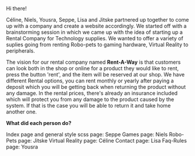 Hi there!

Céline, Niels, Yousra, Seppe, Lisa and Jitske partnered up together to come up with a company and create a website accordingly.
We started off with a brainstorming session in which we came up with the idea of starting up a Rental Company for Technology supplies. We wanted to offer a variety of suplies going from renting Robo-pets to gaming hardware, Virtual Reality to peripherals.

The vision for our rental company named <b>Rent-A-Way</b> is that customers can look both in the shop or online for a product they would like to rent, press the button 'rent', and the item will be reserved at our shop. We have different Rental options, you can rent monthly or yearly after paying a deposit which you will be getting back when returning the product without any damage.
In the rental prices, there's already an insurance included which will protect you from any damage to the product caused by the system. If that is the case you will be able to return it and take home another one.

<b>What did each person do?</b>

Index page and general style scss page: Seppe
Games page: Niels
Robo-Pets page: Jitske
Virtual Reality page: Céline
Contact page: Lisa
Faq-Rules page: Yousra

